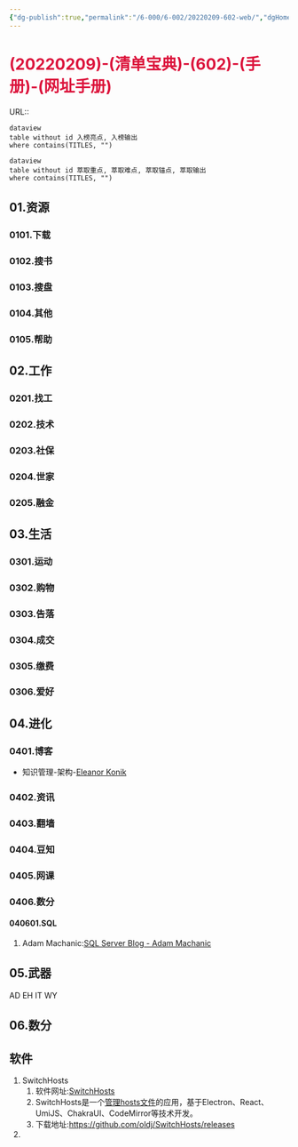 ```yaml
---
{"dg-publish":true,"permalink":"/6-000/6-002/20220209-602-web/","dgHomeLink":true,"dgPassFrontmatter":false}
---
```



# <font color=#DC143C>(20220209)-(清单宝典)-(602)-(手册)-(网址手册)</font>
URL:: 

```
dataview
table without id 入榜亮点, 入榜输出
where contains(TITLES, "")
```

```
dataview
table without id 萃取重点, 萃取难点, 萃取锚点, 萃取输出
where contains(TITLES, "")
```

## 01.资源
### 0101.下载
### 0102.搜书
### 0103.搜盘
### 0104.其他
### 0105.帮助

## 02.工作
### 0201.找工
### 0202.技术
### 0203.社保
### 0204.世家
### 0205.融金

## 03.生活
### 0301.运动
### 0302.购物
### 0303.告落
### 0304.成交
### 0305.缴费
### 0306.爱好

## 04.进化
### 0401.博客
+ 知识管理-架构-[Eleanor Konik](https://publish.obsidian.md/eleanorkonik/40+Slipbox/41+Questions/all+outstanding+litnote+questions)
### 0402.资讯
### 0403.翻墙
### 0404.豆知
### 0405.网课
### 0406.数分
#### 040601.SQL
1. Adam Machanic:[SQL Server Blog - Adam Machanic](http://dataeducation.com/blog/)

## 05.武器
AD
EH
IT
WY

## 06.数分

## 软件
1. SwitchHosts
    1. 软件网址:[SwitchHosts](https://github.com/oldj/SwitchHosts/blob/master/README_cn.md)
    2. SwitchHosts是一个<u>管理hosts文件</u>的应用，基于Electron、React、UmiJS、ChakraUI、CodeMirror等技术开发。
    3. 下载地址:https://github.com/oldj/SwitchHosts/releases
2. 








